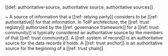 [[def: authoritative-source, authoritative source, authoritative sources]]

~ A source of information that a [[ref: relying party]] considers to be [[ref: authoritative]] for that information. In ToIP architecture, the [[ref: trust registry]] authorized by the [[ref: governance framework]] for a [[ref: trust community]] is typically considered an authoritative source by the members of that [[ref: trust community]]. A [[ref: system of record]] is an authoritative source for the data records it holds. A [[ref: trust anchor]] is an authoritative source for the beginning of a [[ref: trust chain]].
